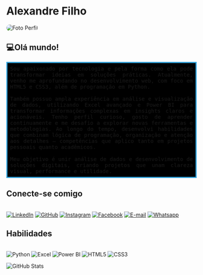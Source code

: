 # Alexandre Filho

<div style="display: flex; align-items: center; gap: 15px;">
    <img src="https://i.imgur.com/lLgFHgF.png" alt="Foto Perfil" style="border-radius: 15px;">
</div>

## 💻Olá mundo!
<p style="text-align: justify; font-family: monospace; font-weith; background-color:#000;border: 3px solid #30A3DC; padding: 7px">
Sou apaixonado por tecnologia e pela forma como ela pode transformar ideias em soluções práticas. Atualmente, venho me aprofundando no desenvolvimento web, com foco em HTML5 e CSS3, além de programação em Python.<br><br>
Também possuo ampla experiência em análise e visualização de dados, utilizando Excel avançado e Power BI para transformar informações complexas em insights claros e acionáveis.
Tenho perfil curioso, gosto de aprender continuamente e me desafio a explorar novas ferramentas e metodologias. Ao longo do tempo, desenvolvi habilidades que combinam lógica de programação, organização e atenção aos detalhes — competências que aplico tanto em projetos pessoais quanto acadêmicos.<br><br>
Meu objetivo é unir análise de dados e desenvolvimento de soluções digitais, criando projetos que unam clareza visual, performance e utilidade.
<p>

## Conecte-se comigo
<div style="display: inline-block"><br>
    <a href="https://www.linkedin.com/in/alexandre-filho-57662ba3/"><img src="https://i.imgur.com/Fm16rRA.png" alt="LinkedIn"></a>
    <a href="https://github.com/alexandre-fo-filho"><img src="https://i.imgur.com/LcDz2IB.png" alt="GitHub"></a>
    <a href="https://www.instagram.com/saintmosca/#"><img src="https://i.imgur.com/SkqWIzB.png" alt="Instagram"></a>
    <a href="https://www.linkedin.com/in/alexandre-filho-57662ba3/"><img src="https://i.imgur.com/zS4OZVx.png" alt="Facebook"></a>
    <a href="mailto:alexandrefernandes_filho@hotmail.com"><img src="https://i.imgur.com/BHyepUY.png" alt="E-mail"></a>
    <a href="https://api.whatsapp.com/send/?phone=557498113385"><img src="https://i.imgur.com/ltHtIYz.png" alt="Whatsapp"></a>   
</div>

## Habilidades
<div style="display: inline_block"><br>
    <img src="https://i.imgur.com/OTl3UDI.png" alt="Python">
    <img src="https://i.imgur.com/3HqZghO.png" alt="Excel">
    <img src="https://i.imgur.com/8WYoP8M.png" alt="Power BI">
    <img src="https://i.imgur.com/cfeD6Ef.png" alt="HTML5">
    <img src="https://i.imgur.com/wDs3uhx.png" alt="CSS3">
</div>

![GitHub Stats](https://github-readme-stats.vercel.app/api?username=alexandre-fo-filho&theme=transparent&bg_color=000&border_color=30A3DC&show_icons=true&icon_color=30A3DC&title_color=E94D5F&text_color=FFF)